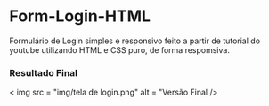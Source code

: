 # Form-Login-HTML
 Formulário de Login simples e responsivo feito a partir de tutorial do youtube utilizando HTML e CSS puro, de forma respomsiva.

 ### Resultado Final

 < img src = "img/tela de login.png" alt = "Versão Final /> 

